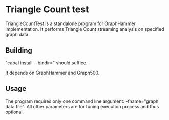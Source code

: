 Triangle Count test
===================

TriangleCountTest is a standalone program for GraphHammer
implementation. It performs Triangle Count streaming analysis
on specified graph data.

Building
--------

"cabal install --bindir=<your program dir>" should suffice.

It depends on GraphHammer and Graph500.

Usage
-----

The program requires only one command line argument:
-fname="graph data file". All other parameters are for
tuning execution process and thus optional.

